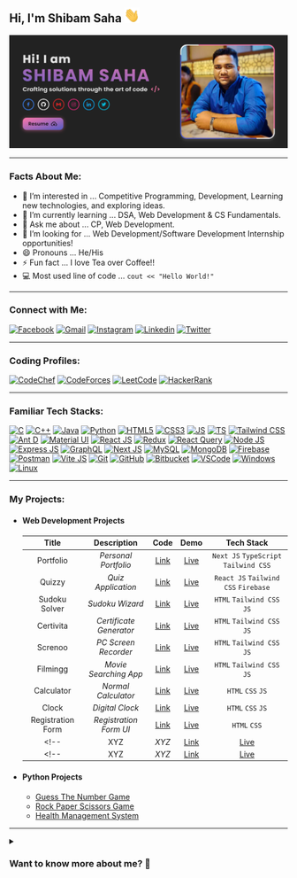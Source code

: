 ## Hi, I'm Shibam Saha <img src="./media/hello.gif" width="28px" alt="👋">

<div align="center">
  <a href="https://github.com/s4shibam/s4shibam/raw/main/resume/Shibam_Saha_Resume.pdf">
    <img src="./media/banner.png" width="900"/>
  </a>
</div>

<hr>

### Facts About Me:
- 👀 I’m interested in ... Competitive Programming, Development, Learning new technologies, and exploring ideas.
- 🌱 I’m currently learning ... DSA, Web Development &  CS Fundamentals.
- 💬 Ask me about ... CP, Web Development.
- 💞️ I’m looking for ... Web Development/Software Development Internship opportunities!
- 😄 Pronouns ... He/His
- ⚡ Fun fact ... I love Tea over Coffee!!
- 💻 Most used line of code ... `cout << "Hello World!"`

<hr>

### Connect with Me:

[![Facebook](https://img.shields.io/badge/Facebook-1877F2?style=for-the-badge&logo=facebook&logoColor=white)](https://facebook.com/s4shibam)
[![Gmail](https://img.shields.io/badge/Gmail-D14836?style=for-the-badge&logo=gmail&logoColor=white)](https://mail.google.com/mail/u/0/?fs=1&tf=cm&to=s4shibam@gmail.com)
[![Instagram](https://img.shields.io/badge/Instagram-E4405F?style=for-the-badge&logo=instagram&logoColor=white)](https://instagram.com/s4shibam)
[![Linkedin](https://img.shields.io/badge/LinkedIn-0077B5?style=for-the-badge&logo=linkedin&logoColor=white)](https://www.linkedin.com/in/s4shibam)
[![Twitter](https://img.shields.io/badge/Twitter-1DA1F2?style=for-the-badge&logo=twitter&logoColor=white)](https://twitter.com/s4shibam) 

<hr>

### Coding Profiles:

[![CodeChef](https://img.shields.io/badge/CodeChef-5B4638?style=for-the-badge&logo=CodeChef&logoColor=white)](https://www.codechef.com/users/s4shibam)
[![CodeForces](https://img.shields.io/badge/Codeforces-1F8ACB?style=for-the-badge&logo=Codeforces&logoColor=black)](https://codeforces.com/profile/s4shibam)
[![LeetCode](https://img.shields.io/badge/LeetCode-FFA116?style=for-the-badge&logo=LeetCode&logoColor=black)](https://leetcode.com/s4shibam)
[![HackerRank](https://img.shields.io/badge/HackerRank-00EA64?style=for-the-badge&logo=HackerRank&logoColor=black)](https://www.hackerrank.com/s4shibam)

<hr>

### Familiar Tech Stacks:

[![C](https://img.shields.io/badge/C-A8B9CC?style=for-the-badge&logo=C&logoColor=white)](#)
[![C++](https://img.shields.io/badge/C%2B%2B-00599C?style=for-the-badge&logo=C%2B%2B&logoColor=white)](#)
[![Java](https://img.shields.io/badge/Java-007396?style=for-the-badge&logo=CoffeeScript&logoColor=white)](#)
[![Python](https://img.shields.io/badge/Python-FFD43B?style=for-the-badge&logo=Python&logoColor=black)](#)
[![HTML5](https://img.shields.io/badge/HTML5-E34F26?style=for-the-badge&logo=HTML5&logoColor=white)](#)
[![CSS3](https://img.shields.io/badge/CSS3-1572B6?style=for-the-badge&logo=CSS3&logoColor=white)](#)
[![JS](https://img.shields.io/badge/JavaScript-F7DF1E?style=for-the-badge&logo=JavaScript&logoColor=black)](#)
[![TS](https://img.shields.io/badge/TypeScript-3178C6?style=for-the-badge&logo=typescript&logoColor=white)](#)
[![Tailwind CSS](https://img.shields.io/badge/Tailwind%20CSS-06B6D4?style=for-the-badge&logo=tailwindcss&logoColor=black)](#)
[![Ant D](https://img.shields.io/badge/Ant%20Design-0170FE?style=for-the-badge&logo=antdesign&logoColor=white)](#)
[![Material UI](https://img.shields.io/badge/Material%20UI-007FFF?style=for-the-badge&logo=MUI&logoColor=white)](#)
[![React JS](https://img.shields.io/badge/React.js-61DAFB?style=for-the-badge&logo=React&logoColor=black)](#)
[![Redux](https://img.shields.io/badge/Redux-764ABC?style=for-the-badge&logo=redux&logoColor=white)](#)
[![React Query](https://img.shields.io/badge/React%20Query-FF4154?style=for-the-badge&logo=react-query&logoColor=white)](#)
[![Node JS](https://img.shields.io/badge/Node.js-339933?style=for-the-badge&logo=Node.js&logoColor=white)](#)
[![Express JS](https://img.shields.io/badge/Express.js-000000?style=for-the-badge&logo=express&logoColor=white)](#)
[![GraphQL](https://img.shields.io/badge/GraphQL-E10098?style=for-the-badge&logo=graphql&logoColor=white)](#)
[![Next JS](https://img.shields.io/badge/next.js-000000?style=for-the-badge&logo=nextdotjs&logoColor=white)](#)
[![MySQL](https://img.shields.io/badge/MySQL-4479A1?style=for-the-badge&logo=MySQL&logoColor=white)](#)
[![MongoDB](https://img.shields.io/badge/MongoDB-4EA94B?style=for-the-badge&logo=mongodb&logoColor=black)](#)
[![Firebase](https://img.shields.io/badge/Firebase-FFCA28?style=for-the-badge&logo=Firebase&logoColor=black)](#)
[![Postman](https://img.shields.io/badge/Postman-FF6C37?style=for-the-badge&logo=postman&logoColor=white)](#)
[![Vite JS](https://img.shields.io/badge/Vite.js-646CFF?style=for-the-badge&logo=Vite&logoColor=white)](#)
[![Git](https://img.shields.io/badge/Git-F05032?style=for-the-badge&logo=git&logoColor=white)](#)
[![GitHub](https://img.shields.io/badge/GitHub-181717?style=for-the-badge&logo=Github&logoColor=white)](#)
[![Bitbucket](https://img.shields.io/badge/Bitbucket-0052CC?style=for-the-badge&logo=bitbucket&logoColor=white)](#)
[![VSCode](https://img.shields.io/badge/Visual_Studio_Code-007ACC?style=for-the-badge&logo=visual%20studio%20code&logoColor=white)](#)
[![Windows](https://img.shields.io/badge/Windows-0078D6?style=for-the-badge&logo=Windows&logoColor=white)](#)
[![Linux](https://img.shields.io/badge/Linux-FCC624?style=for-the-badge&logo=Linux&logoColor=black)](#)




<hr>

### My Projects:

- #### Web Development Projects
    |  **Title**         |  **Description**         |  **Code**                                                 |  **Demo**                                             |  **Tech Stack**                        |
    | :----------------: | :----------------------: | :-------------------------------------------------------: | :---------------------------------------------------: | :------------------------------------: |
    |  Portfolio         |  _Personal Portfolio_    |  [Link](https://github.com/s4shibam/portfolio)            |  [Live](https://shibamsaha.dev)                       |  `Next JS` `TypeScript` `Tailwind CSS` |
    |  Quizzy            |  _Quiz Application_      |  [Link](https://github.com/s4shibam/quizzy)               |  [Live](https://quizzy.shibamsaha.dev)                |  `React JS` `Tailwind CSS` `Firebase`  |
    |  Sudoku Solver     |  _Sudoku Wizard_         |  [Link](https://github.com/s4shibam/sudoku-wizard)        |  [Live](https://sudoku-wizard.shibamsaha.dev)         |  `HTML` `Tailwind CSS` `JS`            |
    |  Certivita         |  _Certificate Generator_ |  [Link](https://github.com/s4shibam/certivita)            |  [Live](https://certivita.shibamsaha.dev)             |  `HTML` `Tailwind CSS` `JS`            |
    |  Screnoo           |  _PC Screen Recorder_    |  [Link](https://github.com/s4shibam/screnoo)              |  [Live](https://screnoo.shibamsaha.dev)               |  `HTML` `Tailwind CSS` `JS`            |
    |  Filmingg          |  _Movie Searching App_   |  [Link](https://github.com/s4shibam/filmingg)             |  [Live](https://filmingg.shibamsaha.dev)              |  `HTML` `Tailwind CSS` `JS`            |
    |  Calculator        |  _Normal Calculator_     |  [Link](https://github.com/s4shibam/calculator)           |  [Live](https://calculator.shibamsaha.dev)            |  `HTML` `CSS` `JS`                     |
    |  Clock             |  _Digital Clock_         |  [Link](https://github.com/s4shibam/digital-clock)        |  [Live](https://digital-clock.shibamsaha.dev)         |  `HTML` `CSS` `JS`                     |
    |  Registration Form |  _Registration Form UI_  |  [Link](https://github.com/s4shibam/registration-form-ui) |  [Live](https://registration-form-ui.shibamsaha.dev)  |  `HTML` `CSS`                          |
    <!-- |     XYZ     |  _XYZ_   |        [Link](https://github.com/s4shibam/XYZ)        |        [Live](https://XYZ.shibamsaha.dev)         |       `xyz` `xyz`      | -->
    <!-- |     XYZ     |  _XYZ_   |        [Link](https://github.com/s4shibam/XYZ)        |        [Live](https://XYZ.shibamsaha.dev)         |       `xyz` `xyz`      | -->

- #### Python Projects
  - [Guess The Number Game](https://github.com/s4shibam/Python-Programming/tree/master/15.%20Mini%20Projects/Guess%20The%20Number)
  - [Rock Paper Scissors Game](https://github.com/s4shibam/Python-Programming/tree/master/15.%20Mini%20Projects/Rock%20Paper%20Scissors)
  - [Health Management System](https://github.com/s4shibam/Python-Programming/tree/master/15.%20Mini%20Projects/Health%20Management%20System)


<hr>

<details>
<summary>
  <h3> Want to know more about me? 🤔 </h3>
</summary>

#### About
 
✒ Hi! I am Shibam Saha, an ambitious and diligent student of computer science engineering from West Bengal, India. My primary interest lies in web development domain. Apart from that, I enjoy competitive programming and teaching. In the near future, I aim to be successful in the software development field.

✒ I aspire to be a perfectionist who appreciates working as a team and collaborating to accomplish a common goal. I'm grateful that you took the time to look through my portfolio, and I sincerely hope you will find my work and experiences interesting.

#### Github Stats
  
![Profile Views](https://komarev.com/ghpvc/?username=s4shibam&label=PROFILE+VIEWS)  

![GitHub Stats](https://github-readme-stats.vercel.app/api?username=s4shibam&count_private=true&theme=tokyonight&hide=contribs,prs)

#### Leetcode Stats
  
![LeetCode Stats](https://leetcode.card.workers.dev/s4shibam?theme=auto&font=baloo&extension=null)

</details>

<!-- ![GitHub Snake](https://github.com/s4shibam/s4shibam/blob/output/github-contribution-grid-snake.svg) -->

<!-- 
External Credits:
 
Badge Credit: https://shields.io/
Logo Credit: https://simpleicons.org/
GitHub Stats: https://github.com/anuraghazra/github-readme-stats
Profile Views Counter: https://github.com/antonkomarev/github-profile-views-counter
-->
